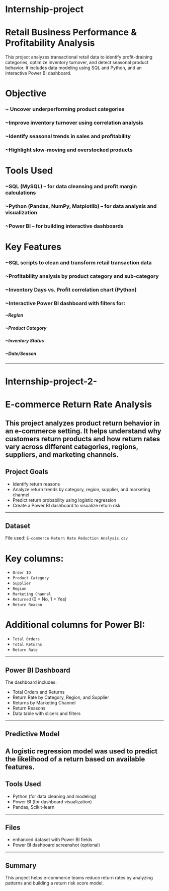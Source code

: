 # Internship-project
# Retail Business Performance & Profitability Analysis
This project analyzes transactional retail data to identify profit-draining categories, optimize inventory turnover, and detect seasonal product behavior. It includes data modeling using SQL and Python, and an interactive Power BI dashboard.

# Objective
### ~ Uncover underperforming product categories
### ~Improve inventory turnover using correlation analysis
### ~Identify seasonal trends in sales and profitability
### ~Highlight slow-moving and overstocked products

# Tools Used
### ~SQL (MySQL) – for data cleansing and profit margin calculations
### ~Python (Pandas, NumPy, Matplotlib) – for data analysis and visualization
### ~Power BI – for building interactive dashboards

# Key Features
### ~SQL scripts to clean and transform retail transaction data
### ~Profitability analysis by product category and sub-category
### ~Inventory Days vs. Profit correlation chart (Python)
### ~Interactive Power BI dashboard with filters for:
##### ~Region
##### ~Product Category
##### ~Inventory Status
##### ~Date/Season

*****************************************************************************************************************************************************

# Internship-project-2-
#  E-commerce Return Rate Analysis

This project analyzes product return behavior in an e-commerce setting. It helps understand why customers return products and how return rates vary across different categories, regions, suppliers, and marketing channels.
---
##  Project Goals

- Identify return reasons
- Analyze return trends by category, region, supplier, and marketing channel
- Predict return probability using logistic regression
- Create a Power BI dashboard to visualize return risk
---
##  Dataset
File used: `E-commerce Return Rate Reduction Analysis.csv`

# Key columns:
- `Order ID`
- `Product Category`
- `Supplier`
- `Region`
- `Marketing Channel`
- `Returned` (0 = No, 1 = Yes)
- `Return Reason`
# Additional columns for Power BI:
- `Total Orders`
- `Total Returns`
- `Return Rate`
---
##  Power BI Dashboard
The dashboard includes:
- Total Orders and Returns
- Return Rate by Category, Region, and Supplier
- Returns by Marketing Channel
- Return Reasons
- Data table with slicers and filters
---
##  Predictive Model

A logistic regression model was used to predict the likelihood of a return based on available features.
---
##  Tools Used
- Python (for data cleaning and modeling)
- Power BI (for dashboard visualization)
- Pandas, Scikit-learn
---
##  Files
- enhanced dataset with Power BI fields
- Power BI dashboard screenshot (optional)
---
##  Summary
This project helps e-commerce teams reduce return rates by analyzing patterns and building a return risk score model.

